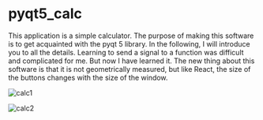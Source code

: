 # pyqt5_calc
This application is a simple calculator. The purpose of making this software is to get acquainted with the pyqt 5 library. In the following,
I will introduce you to all the details. Learning to send a signal to a function  was difficult and complicated for me. But now I have learned it.
The new thing about this software is that it is not geometrically measured, but like React, the size of  the buttons changes with the size of the window.

![calc1](https://user-images.githubusercontent.com/48874611/158173392-5045205d-df38-484f-8997-2fddc39d3851.png)


![calc2](https://user-images.githubusercontent.com/48874611/158173405-261b2e06-e41e-4c19-88d5-84897ef5531f.png)

